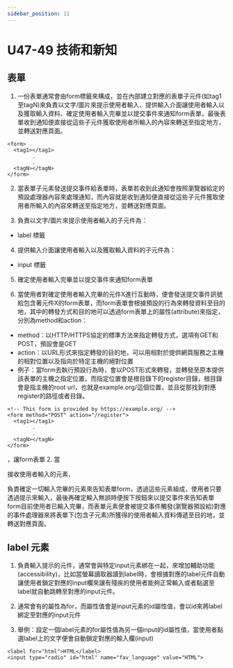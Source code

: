 ```yaml
---
sidebar_position: 11
---
```


# U47-49 技術和新知




## 表單
1. 一份表單通常會由form標籤來構成，並在內部建立對應的表單子元件(如tag1至tagN)來負責以文字/圖片來提示使用者輸入、提供輸入介面讓使用者輸入以及獲取輸入資料、確定使用者輸入完畢並以提交事件來通知form表單，最後表單收到通知便直接從這些子元件獲取使用者所輸入的內容來轉送至指定地方，並轉送對應頁面。
```
<form>
  <tag1></tag1>
        .
        .
  <tagN></tagN>
</form>
```
2. 當表單子元素發送提交事件給表單時，表單若收到此通知會按照瀏覽器給定的預設處理器內容來處理通知，而內容就是收到通知便直接從這些子元件獲取使用者所輸入的內容來轉送至指定地方，並轉送對應頁面。

3. 負責以文字/圖片來提示使用者輸入的子元件為：
  - label 標籤

4. 提供輸入介面讓使用者輸入以及獲取輸入資料的子元件為：
 - input 標籤

5. 確定使用者輸入完畢並以提交事件來通知form表單

6. 當使用者對確定使用者輸入完畢的元件X進行互動時，便會發送提交事件訊號給包含著元件X的form表單，而form表單會根據預設的行為來轉發資料至目的地，其中的轉發方式和目的地可以透過form表單上的屬性(attribute)來指定，分別為method和action：
  - method：以HTTP/HTTPS協定的標準方法來指定轉發方式，選項有GET和POST，預設會是GET
  - action：以URL形式來指定轉發的目的地，可以用相對於提供網頁服務之主機的相對位置以及指向於特定主機的絕對位置
  - 例子：當form去執行預設行為時，會以POST形式來轉發，並轉發至原本提供該表單的主機之指定位置，而指定位置會是根目錄下的register目錄，根目錄會是指主機的root url，也就是example.org/這個位置，並且從那找到對應register的路徑或者目錄。

  ```
  <!-- This form is provided by https://example.org/ -->
  <form method="POST" action="/register">
    <tag1></tag1>
          .
          .
    <tagN></tagN>
  </form>
  ```


，讓form表單
2. 當


接收使用者輸入的元素、


負責確定一切輸入完畢的元素來告知表單form，透過這些元素組成，使用者只要透過提示來輸入，最後再確定輸入無誤時便按下按鈕來以提交事件來告知表單form目前使用者已輸入完畢，而表單元素便會被提交事件觸發(瀏覽器預設給)對應的事件處理器來將表單下(包含子元素)所獲得的使用者輸入資料傳遞至目的地，並轉送對應頁面。

## label 元素
1. 負責輸入提示的元件，通常會與特定input元素綁在一起，來增加輔助功能 (accessibility)，比如當螢幕讀取器讀到label時，會根據對應的label元件自動讓使用者鎖定對應的input欄來讓有殘疾的使用者能夠正常輸入或者點選至label就自動跳轉至對應的input元件。
2. 通常會有的屬性為for，而屬性值會是input元素的id屬性值，會以id來將label綁定至對應的input元件

3. 舉例：設定一個label元素的for屬性值為另一個input的id屬性值，當使用者點選label上的文字便會自動鎖定對應的輸入欄(input)
```
<label for="html">HTML</label>
<input type="radio" id="html" name="fav_language" value="HTML">
  
```